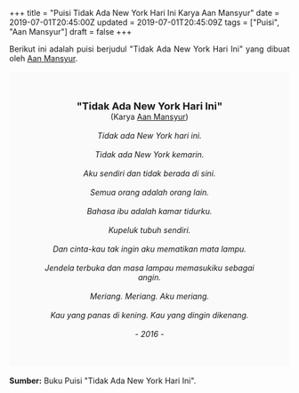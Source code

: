 +++
title = "Puisi Tidak Ada New York Hari Ini Karya Aan Mansyur"
date = 2019-07-01T20:45:00Z
updated = 2019-07-01T20:45:09Z
tags = ["Puisi", "Aan Mansyur"]
draft = false
+++

<div dir="ltr" style="text-align: left;" trbidi="on"><div dir="ltr" style="text-align: left;" trbidi="on"><div style="text-align: justify;">Berikut ini adalah puisi berjudul "Tidak Ada New York Hari Ini" yang dibuat oleh <a href="https://medium.com/@hurufkecil" target="_blank">Aan Mansyur</a>. </div><br /><div style="background: #FAFAFA; font-size: 14px; height: auto; margin: 0 auto; padding: 50px; text-align: center; width: auto;"><span style="font-size: 18px;"><b>"Tidak Ada New York Hari Ini"</b></span><br />(Karya <a href="https://www.sekata.web.id/tags/aan-mansyur" target="_blank">Aan Mansyur</a>)<br /><br /><i>Tidak ada New York hari ini.<br /><br />Tidak ada New York kemarin.<br /><br />Aku sendiri dan tidak berada di sini.<br /><br />Semua orang adalah orang lain.<br /><br />Bahasa ibu adalah kamar tidurku.<br /><br />Kupeluk tubuh sendiri.<br /><br />Dan cinta-kau tak ingin aku mematikan mata lampu.<br /><br />Jendela terbuka dan masa lampau memasukiku sebagai angin.<br /><br />Meriang. Meriang. Aku meriang.<br /><br />Kau yang panas di kening. Kau yang dingin dikenang.<br /><br />- 2016 -</i></div></div><br /><div style="text-align: justify;"><b>Sumber:</b> Buku Puisi "Tidak Ada New York Hari Ini".</div></div>
